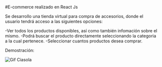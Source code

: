 #E-commerce realizado en React Js 

Se desarrollo una tienda virtual para compra de accesorios, donde el usuario tendrá acceso a las siguientes opciones:

-Ver todos los productos disponibles, así como también infomación sobre el mismo.
-Podrá buscar el producto directamente seleccionando la categoria a la cual pertenece.
-Seleccionar cuantos productos desea comprar.

Demostración:

![Gif Ciasola](../../../OneDrive/Documentos/Captura/Gif%20Ciasola.gif)






